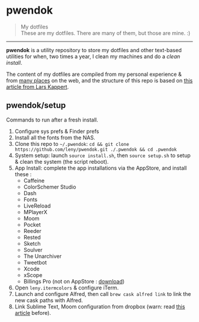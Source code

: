 # pwendok

> My dotfiles  
> These are my dotfiles. There are many of them, but those are mine. :)

* * *

**pwendok** is a utility repository to store my dotfiles and other text-based utilities for when, two times a year, I clean my machines and do a *clean install*.

The content of my dotfiles are compiled from my personal experience & from [many places](https://github.com/webpro/awesome-dotfiles) on the web, and the structure of this repo is based on [this article from Lars Kappert](https://medium.com/@webprolific/getting-started-with-dotfiles-43c3602fd789).

## pwendok/setup

Commands to run after a fresh install.

1. Configure sys prefs & Finder prefs
2. Install all the fonts from the NAS.
3. Clone this repo to `~/.pwendok`: `cd && git clone https://github.com/leny/pwendok.git ./.pwendok && cd .pwendok`
4. System setup: launch `source install.sh`, then `source setup.sh` to setup & clean the system (the script reboot).
5. App Install: complete the app installations via the AppStore, and install these :
    * Caffeine
    * ColorSchemer Studio
    * Dash
    * Fonts
    * LiveReload
    * MPlayerX
    * Moom
    * Pocket
    * Reeder
    * Rested
    * Sketch
    * Soulver
    * The Unarchiver
    * Tweetbot
    * Xcode
    * xScope
    * Billings Pro (not on AppStore : [download](https://www.marketcircle.com/billingspro/))
6. Open `leny.itermcolors` & configure iTerm.
7. Launch and configure Alfred, then call `brew cask alfred link` to link the new cask paths with Alfred.
8. Link Sublime Text, Moom configuration from dropbox (warn: read [this article](http://manytricks.com/blog/?p=3049) before).
